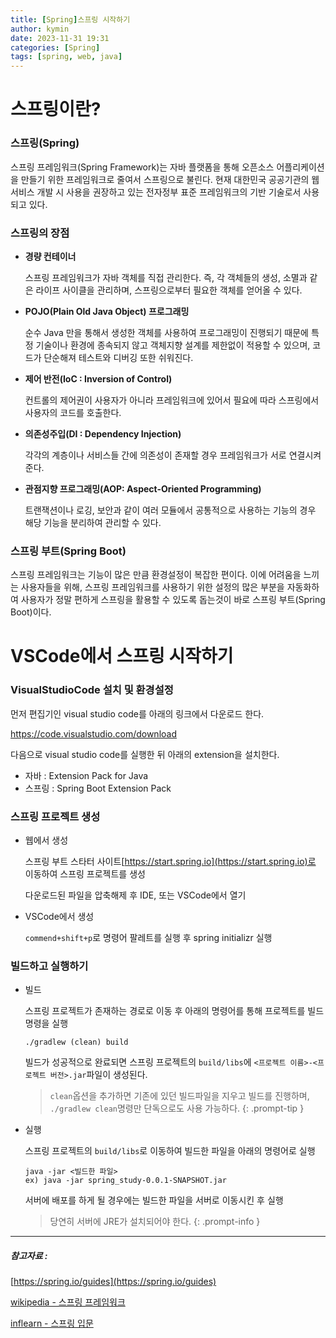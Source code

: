 ```yaml
---
title: [Spring]스프링 시작하기
author: kymin
date: 2023-11-31 19:31
categories: [Spring]
tags: [spring, web, java]
---
```

# 스프링이란?

### 스프링(Spring)

스프링 프레임워크(Spring Framework)는 자바 플랫폼을 통해 오픈소스 어플리케이션을 만들기 위한 프레임워크로 줄여서 스프링으로 불린다. 현재 대한민국 공공기관의 웹 서비스 개발 시 사용을 권장하고 있는 전자정부 표준 프레임워크의 기반 기술로서 사용되고 있다.

### 스프링의 장점

- **경량 컨테이너**

  스프링 프레임워크가 자바 객체를 직접 관리한다. 즉, 각 객체들의 생성, 소멸과 같은 라이프 사이클을 관리하며, 스프링으로부터 필요한 객체를 얻어올 수 있다.

- **POJO(Plain Old Java Object) 프로그래밍**

  순수 Java 만을 통해서 생성한 객체를 사용하여 프로그래밍이 진행되기 때문에 특정 기술이나 환경에 종속되지 않고 객체지향 설계를 제한없이 적용할 수 있으며, 코드가 단순해져 테스트와 디버깅 또한 쉬워진다.

- **제어 반전(IoC : Inversion of Control)**

  컨트롤의 제어권이 사용자가 아니라 프레임워크에 있어서 필요에 따라 스프링에서 사용자의 코드를 호출한다.

- **의존성주입(DI : Dependency Injection)**

  각각의 계층이나 서비스들 간에 의존성이 존재할 경우 프레임워크가 서로 연결시켜준다.

- **관점지향 프로그래밍(AOP: Aspect-Oriented Programming)**

  트랜잭션이나 로깅, 보안과 같이 여러 모듈에서 공통적으로 사용하는 기능의 경우 해당 기능을 분리하여 관리할 수 있다.

### 스프링 부트(Spring Boot)

스프링 프레임워크는 기능이 많은 만큼 환경설정이 복잡한 편이다. 이에 어려움을 느끼는 사용자들을 위해, 스프링 프레임워크를 사용하기 위한 설정의 많은 부분을 자동화하여 사용자가 정말 편하게 스프링을 활용할 수 있도록 돕는것이 바로 스프링 부트(Spring Boot)이다.

# VSCode에서 스프링 시작하기

### VisualStudioCode 설치 및 환경설정

먼저 편집기인 visual studio code를 아래의 링크에서 다운로드 한다.

https://code.visualstudio.com/download

다음으로 visual studio code를 실행한 뒤 아래의 extension을 설치한다.

- 자바 : Extension Pack for Java
- 스프링 : Spring Boot Extension Pack

### 스프링 프로젝트 생성

- 웹에서 생성

  스프링 부트 스타터 사이트[https://start.spring.io](https://start.spring.io)로 이동하여 스프링 프로젝트를 생성

  다운로드된 파일을 압축해제 후 IDE, 또는 VSCode에서 열기

- VSCode에서 생성

  `commend+shift+p`로 명령어 팔레트를 실행 후 spring initializr 실행

### 빌드하고 실행하기

- 빌드

  스프링 프로젝트가 존재하는 경로로 이동 후 아래의 명령어를 통해 프로젝트를 빌드명령을 실행

  ```shell
  ./gradlew (clean) build
  ```

  빌드가 성공적으로 완료되면 스프링 프로젝트의 `build/libs`에 `<프로젝트 이름>-<프로젝트 버전>.jar`파일이 생성된다.

  > `clean`옵션을 추가하면 기존에 있던 빌드파일을 지우고 빌드를 진행하며, `./gradlew clean`명령만 단독으로도 사용 가능하다. {: .prompt-tip }

- 실행

  스프링 프로젝트의 `build/libs`로 이동하여 빌드한 파일을 아래의 명령어로 실행

  ```shell
  java -jar <빌드한 파일>
  ex) java -jar spring_study-0.0.1-SNAPSHOT.jar
  ```

  서버에 배포를 하게 될 경우에는 빌드한 파일을 서버로 이동시킨 후 실행

  > 당연히 서버에 JRE가 설치되어야 한다. {: .prompt-info }

  

-----

##### 참고자료 :

[https://spring.io/guides](https://spring.io/guides)

[ wikipedia - 스프링 프레임워크](https://ko.wikipedia.org/wiki/%EC%8A%A4%ED%94%84%EB%A7%81_%ED%94%84%EB%A0%88%EC%9E%84%EC%9B%8C%ED%81%AC)

[inflearn - 스프링 입문](https://www.inflearn.com/course/%EC%8A%A4%ED%94%84%EB%A7%81-%EC%9E%85%EB%AC%B8-%EC%8A%A4%ED%94%84%EB%A7%81%EB%B6%80%ED%8A%B8/dashboard)